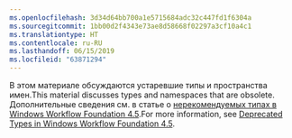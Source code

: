 ```yaml
---
ms.openlocfilehash: 3d34d64bb700a1e5715684adc32c447fd1f6304a
ms.sourcegitcommit: 1bb00d2f4343e73ae8d58668f02297a3cf10a4c1
ms.translationtype: HT
ms.contentlocale: ru-RU
ms.lasthandoff: 06/15/2019
ms.locfileid: "63871294"
---
```

<span data-ttu-id="b4cd1-101">В этом материале обсуждаются устаревшие типы и пространства имен.</span><span class="sxs-lookup"><span data-stu-id="b4cd1-101">This material discusses types and namespaces that are obsolete.</span></span> <span data-ttu-id="b4cd1-102">Дополнительные сведения см. в статье о [нерекомендуемых типах в Windows Workflow Foundation 4.5](https://aka.ms/wfdeprecatedtypes).</span><span class="sxs-lookup"><span data-stu-id="b4cd1-102">For more information, see [Deprecated Types in Windows Workflow Foundation 4.5](https://aka.ms/wfdeprecatedtypes).</span></span>
